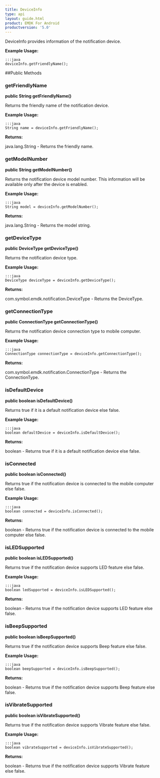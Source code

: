 ```yaml
---
title: DeviceInfo
type: api
layout: guide.html
product: EMDK For Android
productversion: '5.0'
---
```



DeviceInfo provides information of the notification device.
 
 

**Example Usage:**
	
	:::java	
	deviceInfo.getFriendlyName();


##Public Methods

### getFriendlyName

**public String getFriendlyName()**

Returns the friendly name of the notification device.
 
 

**Example Usage:**
	
	:::java	
	String name = deviceInfo.getFriendlyName();


**Returns:**

java.lang.String - Returns the friendly name.

### getModelNumber

**public String getModelNumber()**

Returns the notification device model number. This information will be available only after the device is enabled.
 
 

**Example Usage:**
	
	:::java	
	String model = deviceInfo.getModelNumber();


**Returns:**

java.lang.String - Returns the model string.

### getDeviceType

**public DeviceType getDeviceType()**

Returns the notification device type.
 
 

**Example Usage:**
	
	:::java	
	DeviceType deviceType = deviceInfo.getDeviceType();


**Returns:**

com.symbol.emdk.notification.DeviceType - Returns the DeviceType.

### getConnectionType

**public ConnectionType getConnectionType()**

Returns the notification device connection type to mobile computer.
 

**Example Usage:**
	
	:::java	
	ConnectionType connectionType = deviceInfo.getConnectionType();


**Returns:**

com.symbol.emdk.notification.ConnectionType - Returns the ConnectionType.

### isDefaultDevice

**public boolean isDefaultDevice()**

Returns true if it is a default notification device else false.
 
 

**Example Usage:**
	
	:::java	
	boolean defaultDevice = deviceInfo.isDefaultDevice();


**Returns:**

boolean - Returns true if it is a default notification device else false.

### isConnected

**public boolean isConnected()**

Returns true if the notification device is connected to the mobile computer else false.
 
 

**Example Usage:**
	
	:::java	
	boolean connected = deviceInfo.isConnected();


**Returns:**

boolean - Returns true if the notification device is connected to the mobile computer else false.

### isLEDSupported

**public boolean isLEDSupported()**

Returns true if the notification device supports LED feature else false.
 
 

**Example Usage:**
	
	:::java	
	boolean ledSupported = deviceInfo.isLEDSupported();


**Returns:**

boolean - Returns true if the notification device supports LED feature else false.

### isBeepSupported

**public boolean isBeepSupported()**

Returns true if the notification device supports Beep feature else false.
 
 

**Example Usage:**
	
	:::java	
	boolean beepSupported = deviceInfo.isBeepSupported();


**Returns:**

boolean - Returns true if the notification device supports Beep feature else false.

### isVibrateSupported

**public boolean isVibrateSupported()**

Returns true if the notification device supports Vibrate feature else false.
 
 

**Example Usage:**
	
	:::java	
	boolean vibrateSupported = deviceInfo.isVibrateSupported();


**Returns:**

boolean - Returns true if the notification device supports Vibrate feature else false.


